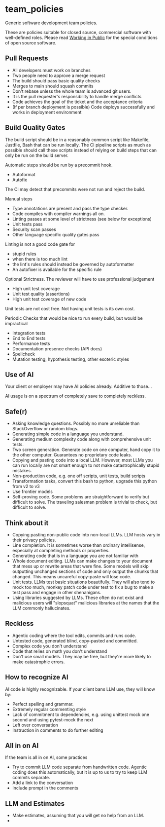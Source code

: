 # team_policies

Generic software development team policies.

These are policies suitable for closed source, commercial software with well-defined roles. Please read
[Working in Public](https://www.amazon.com/Working-Public-Making-Maintenance-Software/dp/0578675862) for
the special conditions of open source software.

## Pull Requests

- All developers must work on branches
- Two people need to approve a merge request
- The build should pass basic quality checks
- Merges to main should squash commits
- Don't rebase unless the whole team is advanced git users.
- It is the pull requester's responsibility to handle merge conflicts
- Code achieves the goal of the ticket and the acceptance criteria
- (If per branch deployment is possible) Code deploys successfully and works in deployment environment

## Build Quality Gates

The build script should be in a reasonably common script like Makefile, Justfile, Bash that can be run locally. The CI
pipeline scripts as much as possible should call these scripts instead of relying on build steps that can only be run
on the build server.

Automatic steps should be run by a precommit hook.

- Autoformat
- Autofix

The CI may detect that precommits were not run and reject the build.

Manual steps

- Type annotations are present and pass the type checker.
- Code compiles with compiler warnings all on.
- Linting passes at some level of strictness (see below for exceptions)
- Unit tests pass
- Security scan passes
- Other language specific quality gates pass

Linting is not a good code gate for

- stupid rules
- when there is too much lint
- the lint's rules should instead be governed by autoformatter
- An autofixer is available for the specific rule

Optional Strictness. The reviewer will have to use professional judgement

- High unit test coverage
- Unit test quality (assertions)
- High unit test coverage of new code

Unit tests are not cost free. Not having unit tests is its own cost.

Periodic Checks that would be nice to run every build, but would be impractical

- Integration tests
- End to End tests
- Performance tests
- Documentation presence checks (API docs)
- Spellcheck
- Mutation testing, hypothesis testing, other esoteric styles

## Use of AI

Your client or employer may have AI policies already. Additive to those...

AI usage is on a spectrum of completely save to completely reckless.

## Safe(r)

- Asking knowledge questions. Possibly no more unreliable than StackOverflow or random blogs.
- Generating simple code in a language you understand.
- Generating medium complexity code along with comprehensive unit tests.
- Two screen generation. Generate code on one computer, hand copy it to the other computer. Guarantees no proprietary
  code leaks.
- Copying and pasting code into a local LLM. However, most LLMs you can run locally are not smart enough to not make
  catastrophically stupid mistakes.
- Non-production code, e.g. one off scripts, unit tests, build scripts
- Transformation tasks, convert this bash to python, upgrade this python from v2 to v3
- Use frontier models
- Self-proving code. Some problems are straightforward to verify but difficult to solve. The traveling salesman problem
  is trivial to check, but difficult to solve.

## Think about it

- Copying pasting non-public code into non-local LLMs. LLM hosts vary in their privacy policies.
- Line completion. It is sometimes worse than ordinary intellisense, especially at completing methods or properties.
- Generating code that is in a language you are not familiar with
- Whole document editing. LLMs can make changes to your document that mess up or rewrite areas that were fine. Some
  models will skip outputting unchanged sections of code and only output the chunks that changed. This means uncareful
  copy-paste will lose code.
- Unit tests. LLMs test basic situations beautifully. They will also tend to mock too much, monkey patch code under test
  to fix a bug to make a test pass and engage in other shenanigans.
- Using libraries suggested by LLMs. These often do not exist and malicious users will "slopsquat" malicious libraries
  at the names that the LLM commonly hallucinates.

## Reckless

- Agentic coding where the tool edits, commits and runs code.
- Untested code, generated blind, copy-pasted and committed.
- Complex code you don't understand
- Code that relies on math you don't understand
- Don't use small models. They may be free, but they're more likely to make catastrophic errors.

## How to recognize AI

AI code is highly recognizable. If your client bans LLM use, they will know by:

- Perfect spelling and grammar.
- Extremely regular commenting style
- Lack of commitment to dependencies, e.g. using unittest mock one second and using pytest-mock the next
- Left over conversation
- Instruction in comments to do further editing

## All in on AI

If the team is all in on AI, some practices

- Try to commit LLM code separate from handwritten code. Agentic coding does this automatically, but it is up to us to
  try to keep LLM commits separate.
- Add a link to the conversation
- Include prompt in the comments

## LLM and Estimates
- Make estimates, assuming that you will get no help from an LLM.
- 
